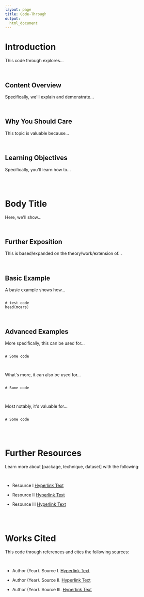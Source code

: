 ```yaml
---
layout: page
title: Code-Through
output:
  html_document
---
```


# Introduction

This code through explores...

<br>

## Content Overview

Specifically, we'll explain and demonstrate...

<br>

## Why You Should Care

This topic is valuable because...

<br>

## Learning Objectives

Specifically, you'll learn how to...

<br>
<br>

# Body Title

Here, we'll show...

<br>

## Further Exposition

This is based/expanded on the theory/work/extension of... 

<br>

## Basic Example

A basic example shows how...

```{r}

# test code
head(mcars)

```

<br>

## Advanced Examples

More specifically, this can be used for...

```{r}

# Some code

```

<br>

What's more, it can also be used for...

```{r}

# Some code

```

<br>

Most notably, it's valuable for...

```{r}

# Some code

```

<br> 
<br>

# Further Resources

Learn more about [package, technique, dataset] with the following:

<br>

* Resource I [Hyperlink Text](https://www.google.com)

* Resource II [Hyperlink Text](https://www.google.com)

* Resource III [Hyperlink Text](https://www.google.com)

<br>
<br>

# Works Cited

This code through references and cites the following sources:

<br>

* Author (Year). Source I. [Hyperlink Text](https://www.google.com)

* Author (Year). Source II. [Hyperlink Text](https://www.google.com)

* Author (Year). Source III. [Hyperlink Text](https://www.google.com)

<br>
<br>
